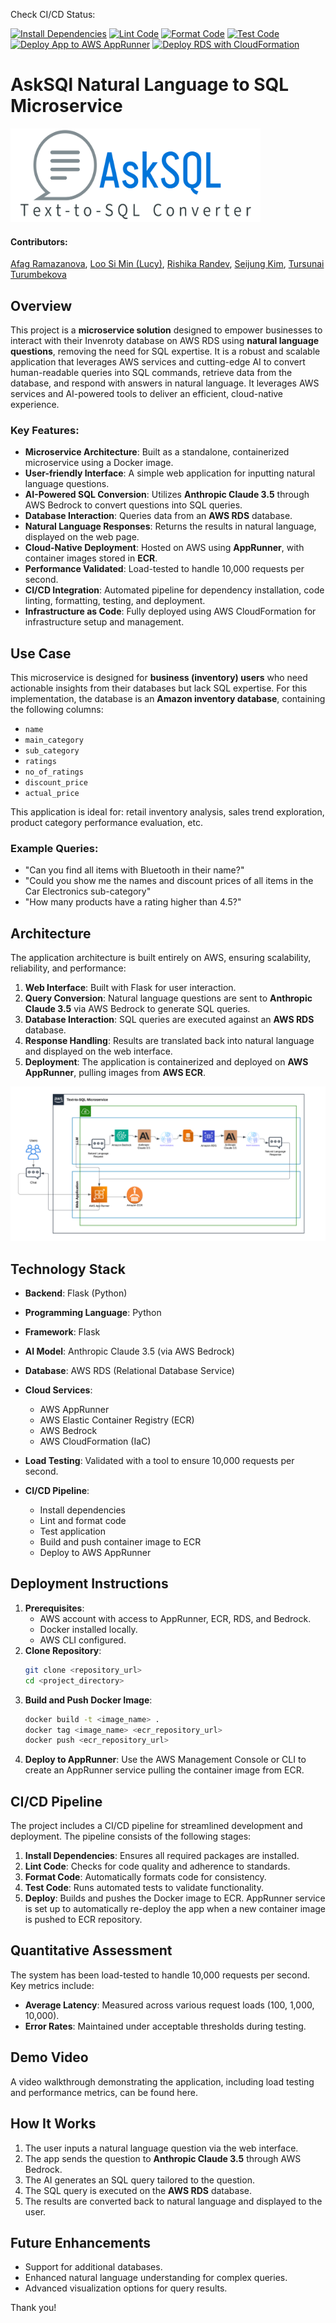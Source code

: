 Check CI/CD Status: 

[![Install Dependencies](https://github.com/Afag-Ramazanova/DE_final_project/actions/workflows/install.yml/badge.svg)](https://github.com/Afag-Ramazanova/DE_final_project/actions/workflows/install.yml) [![Lint Code](https://github.com/Afag-Ramazanova/DE_final_project/actions/workflows/lint.yml/badge.svg)](https://github.com/Afag-Ramazanova/DE_final_project/actions/workflows/lint.yml) [![Format Code](https://github.com/Afag-Ramazanova/DE_final_project/actions/workflows/format.yml/badge.svg)](https://github.com/Afag-Ramazanova/DE_final_project/actions/workflows/format.yml) [![Test Code](https://github.com/Afag-Ramazanova/DE_final_project/actions/workflows/test.yml/badge.svg)](https://github.com/Afag-Ramazanova/DE_final_project/actions/workflows/test.yml) [![Deploy App to AWS AppRunner](https://github.com/Afag-Ramazanova/DE_final_project/actions/workflows/ecr.yml/badge.svg)](https://github.com/Afag-Ramazanova/DE_final_project/actions/workflows/ecr.yml) [![Deploy RDS with CloudFormation](https://github.com/Afag-Ramazanova/DE_final_project/actions/workflows/deploy_rds.yml/badge.svg)](https://github.com/Afag-Ramazanova/DE_final_project/actions/workflows/deploy_rds.yml)
# AskSQl Natural Language to SQL Microservice
<img src="static/images/logo_new.png" alt="logo" width="400" height="150"> 

#### Contributors:
[Afag Ramazanova](https://github.com/Afag-Ramazanova),
[Loo Si Min (Lucy)](https://github.com/loosimin16),
[Rishika Randev](https://github.com/rrandev03),
[Seijung Kim](https://github.com/seij001),
[Tursunai Turumbekova](https://github.com/tursunait)

## Overview
This project is a **microservice solution** designed to empower businesses to interact with their Invenroty database on AWS RDS using **natural language questions**, removing the need for SQL expertise. It is a robust and scalable application that leverages AWS services and cutting-edge AI to convert human-readable queries into SQL commands, retrieve data from the database, and respond with answers in natural language. It leverages AWS services and AI-powered tools to deliver an efficient, cloud-native experience.

### Key Features:
- **Microservice Architecture**: Built as a standalone, containerized microservice using a Docker image.
- **User-friendly Interface**: A simple web application for inputting natural language questions.
- **AI-Powered SQL Conversion**: Utilizes **Anthropic Claude 3.5** through AWS Bedrock to convert questions into SQL queries.
- **Database Interaction**: Queries data from an **AWS RDS** database.
- **Natural Language Responses**: Returns the results in natural language, displayed on the web page.
- **Cloud-Native Deployment**: Hosted on AWS using **AppRunner**, with container images stored in **ECR**.
- **Performance Validated**: Load-tested to handle 10,000 requests per second.
- **CI/CD Integration**: Automated pipeline for dependency installation, code linting, formatting, testing, and deployment.
- **Infrastructure as Code**: Fully deployed using AWS CloudFormation for infrastructure setup and management.


## Use Case
This microservice is designed for **business (inventory) users** who need actionable insights from their databases but lack SQL expertise. For this implementation, the database is an **Amazon inventory database**, containing the following columns:
- `name`
- `main_category`
- `sub_category`
- `ratings`
- `no_of_ratings`
- `discount_price`
- `actual_price`

This application is ideal for: retail inventory analysis, sales trend exploration, product category performance evaluation, etc. 

### Example Queries:
- "Can you find all items with Bluetooth in their name?"
- "Could you show me the names and discount prices of all items in the Car Electronics sub-category"
- "How many products have a rating higher than 4.5?"

## Architecture
The application architecture is built entirely on AWS, ensuring scalability, reliability, and performance:
1. **Web Interface**: Built with Flask for user interaction.
2. **Query Conversion**: Natural language questions are sent to **Anthropic Claude 3.5** via AWS Bedrock to generate SQL queries.
3. **Database Interaction**: SQL queries are executed against an **AWS RDS** database.
4. **Response Handling**: Results are translated back into natural language and displayed on the web interface.
5. **Deployment**: The application is containerized and deployed on **AWS AppRunner**, pulling images from **AWS ECR**.

![Architecture](static/images/IDS706_Final_Architecture.png)

## Technology Stack
- **Backend**: Flask (Python)
- **Programming Language**: Python
- **Framework**: Flask
- **AI Model**: Anthropic Claude 3.5 (via AWS Bedrock)
- **Database**: AWS RDS (Relational Database Service)
- **Cloud Services**:
  - AWS AppRunner
  - AWS Elastic Container Registry (ECR)
  - AWS Bedrock
  - AWS CloudFormation (IaC)
- **Load Testing**: Validated with a tool to ensure 10,000 requests per second.

- **CI/CD Pipeline**:
  - Install dependencies
  - Lint and format code
  - Test application
  - Build and push container image to ECR
  - Deploy to AWS AppRunner

## Deployment Instructions
1. **Prerequisites**:
   - AWS account with access to AppRunner, ECR, RDS, and Bedrock.
   - Docker installed locally.
   - AWS CLI configured.
2. **Clone Repository**:
   ```bash
   git clone <repository_url>
   cd <project_directory>
   ```
3. **Build and Push Docker Image**:
   ```bash
   docker build -t <image_name> .
   docker tag <image_name> <ecr_repository_url>
   docker push <ecr_repository_url>
   ```
4. **Deploy to AppRunner**:
   Use the AWS Management Console or CLI to create an AppRunner service pulling the container image from ECR.

## CI/CD Pipeline
The project includes a CI/CD pipeline for streamlined development and deployment. The pipeline consists of the following stages:
1. **Install Dependencies**: Ensures all required packages are installed.
2. **Lint Code**: Checks for code quality and adherence to standards.
3. **Format Code**: Automatically formats code for consistency.
4. **Test Code**: Runs automated tests to validate functionality.
5. **Deploy**: Builds and pushes the Docker image to ECR. AppRunner service is set up to automatically re-deploy the app when a new container image is pushed to ECR repository.

## Quantitative Assessment

The system has been load-tested to handle 10,000 requests per second. Key metrics include:
- **Average Latency**: Measured across various request loads (100, 1,000, 10,000).
- **Error Rates**: Maintained under acceptable thresholds during testing.

## Demo Video

A video walkthrough demonstrating the application, including load testing and performance metrics, can be found here.

## How It Works
1. The user inputs a natural language question via the web interface.
2. The app sends the question to **Anthropic Claude 3.5** through AWS Bedrock.
3. The AI generates an SQL query tailored to the question.
4. The SQL query is executed on the **AWS RDS** database.
5. The results are converted back to natural language and displayed to the user.

## Future Enhancements
- Support for additional databases.
- Enhanced natural language understanding for complex queries.
- Advanced visualization options for query results.


Thank you!
